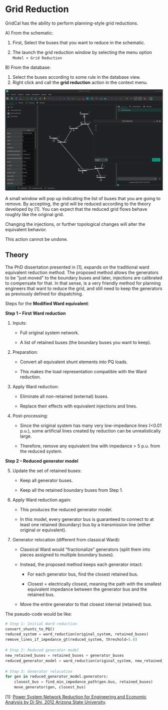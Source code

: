 # Grid Reduction

GridCal has the ability to perform planning-style grid reductions.

A) From the schematic:

1. First, Select the buses that you want to reduce in the schematic.

2. The launch the grid reduction window by selecting the menu option `Model > Grid Reduction`

B) From the database:

1. Select the buses according to some rule in the database view. 
2. Right click and call the **grid reduction** action in the context menu.

![](figures/grid_reduction_1.png)


A small window  will pop up indicating the list of buses that you are going to remove.
By accepting, the grid will be reduced according to the theory developed by [1].
You can expect that the reduced grid flows behave roughly like the original grid.

Changing the injections, or further topological changes will alter the equivalent behavior.

This action cannot be undone.

## Theory

The PhD dissertation presented in [1], expands on the traditional ward equivalent reduction method.
The proposed method allows the generators to be "just moved" to the boundary buses and later, 
injections are calibrated to compensate for that. In that sense, is a very friendly method for 
planning engineers that want to reduce the grid, and still need to keep the generators as previously 
defined for dispatching.

Steps for the **Modified Ward equivalent**:


**Step 1 – First Ward reduction**

1. Inputs:

   - Full original system network.

    - A list of retained buses (the boundary buses you want to keep).

2. Preparation:

   - Convert all equivalent shunt elements into PQ loads.

   - This makes the load representation compatible with the Ward reduction.

3. Apply Ward reduction:

   - Eliminate all non-retained (external) buses.

   - Replace their effects with equivalent injections and lines.

4. Post-processing:

   - Since the original system has many very low-impedance lines (<0.01 p.u.), some artificial lines created by reduction can be unrealistically large.

   - Therefore, remove any equivalent line with impedance > 5 p.u. from the reduced system.

**Step 2 – Reduced generator model**

5. Update the set of retained buses:

   - Keep all generator buses.

   - Keep all the retained boundary buses from Step 1.

6. Apply Ward reduction again:

   - This produces the reduced generator model.

   - In this model, every generator bus is guaranteed to connect to at least one retained (boundary) bus by a transmission line (either original or equivalent).

7. Generator relocation (different from classical Ward):

   - Classical Ward would “fractionalize” generators (split them into pieces assigned to multiple boundary buses).

   - Instead, the proposed method keeps each generator intact:

     - For each generator bus, find the closest retained bus.

     - Closest = electrically closest, meaning the path with the smallest equivalent impedance between the generator bus and the retained bus.

   - Move the entire generator to that closest internal (retained) bus.

The pseudo-code would be like:

```python 
# Step 1: Initial Ward reduction
convert_shunts_to_PQ()
reduced_system = ward_reduction(original_system, retained_buses)
remove_lines_if_impedance_gt(reduced_system, threshold=5.0)

# Step 2: Reduced generator model
new_retained_buses = retained_buses + generator_buses
reduced_generator_model = ward_reduction(original_system, new_retained_buses)

# Step 3: Generator relocation
for gen in reduced_generator_model.generators:
    closest_bus = find_min_impedance_path(gen.bus, retained_buses)
    move_generator(gen, closest_bus)
```

[1]: [Power System Network Reduction for Engineering and Economic 
Analysis by Di Shi, 
2012 Arizona State University](https://core.ac.uk/download/pdf/79564835.pdf).